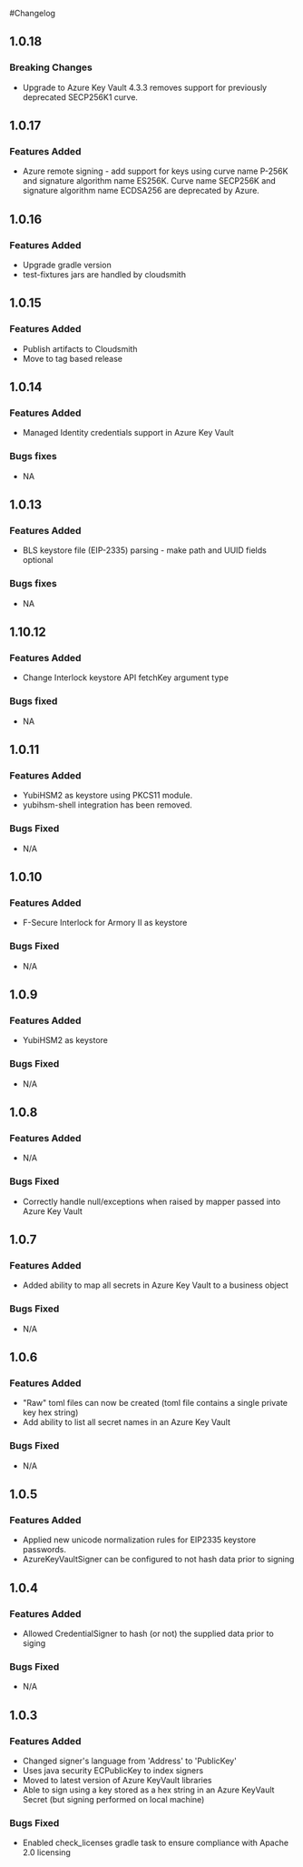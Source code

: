#Changelog

## 1.0.18
### Breaking Changes
- Upgrade to Azure Key Vault 4.3.3 removes support for previously deprecated SECP256K1 curve.

## 1.0.17
### Features Added
- Azure remote signing - add support for keys using curve name P-256K and signature algorithm name ES256K. Curve name 
  SECP256K and signature algorithm name ECDSA256 are deprecated by Azure.

## 1.0.16
### Features Added
- Upgrade gradle version
- test-fixtures jars are handled by cloudsmith

## 1.0.15
### Features Added
- Publish artifacts to Cloudsmith
- Move to tag based release

## 1.0.14
### Features Added
- Managed Identity credentials support in Azure Key Vault

### Bugs fixes
- NA

## 1.0.13
### Features Added
- BLS keystore file (EIP-2335) parsing - make path and UUID fields optional

### Bugs fixes
- NA
 
## 1.10.12
### Features Added
- Change Interlock keystore API fetchKey argument type

### Bugs fixed
- NA

## 1.0.11
### Features Added
- YubiHSM2 as keystore using PKCS11 module. 
- yubihsm-shell integration has been removed.

### Bugs Fixed
- N/A

## 1.0.10
### Features Added
- F-Secure Interlock for Armory II as keystore

### Bugs Fixed
- N/A

## 1.0.9
### Features Added
- YubiHSM2 as keystore

### Bugs Fixed
- N/A

## 1.0.8
### Features Added
- N/A

### Bugs Fixed
- Correctly handle null/exceptions when raised by mapper passed into Azure Key Vault

## 1.0.7
### Features Added
- Added ability to map all secrets in Azure Key Vault to a business object

### Bugs Fixed
- N/A

## 1.0.6
### Features Added
- "Raw" toml files can now be created (toml file contains a single private key hex string)
- Add ability to list all secret names in an Azure Key Vault

### Bugs Fixed
- N/A

## 1.0.5
### Features Added
- Applied new unicode normalization rules for EIP2335 keystore passwords. 
- AzureKeyVaultSigner can be configured to not hash data prior to signing

## 1.0.4
### Features Added
- Allowed CredentialSigner to hash (or not) the supplied data prior to siging

### Bugs Fixed
- N/A

## 1.0.3

### Features Added
- Changed signer's language from 'Address' to 'PublicKey'
- Uses java security ECPublicKey to index signers
- Moved to latest version of Azure KeyVault libraries
- Able to sign using a key stored as a hex string in an Azure KeyVault Secret (but signing performed on local machine)

### Bugs Fixed
- Enabled check_licenses gradle task to ensure compliance with Apache 2.0 licensing
